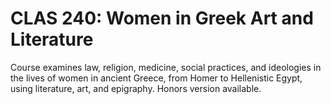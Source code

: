 # CLAS 240: Women in Greek Art and Literature

Course examines law, religion, medicine, social practices, and ideologies in the lives of women in ancient Greece, from Homer to Hellenistic Egypt, using literature, art, and epigraphy. Honors version available.
